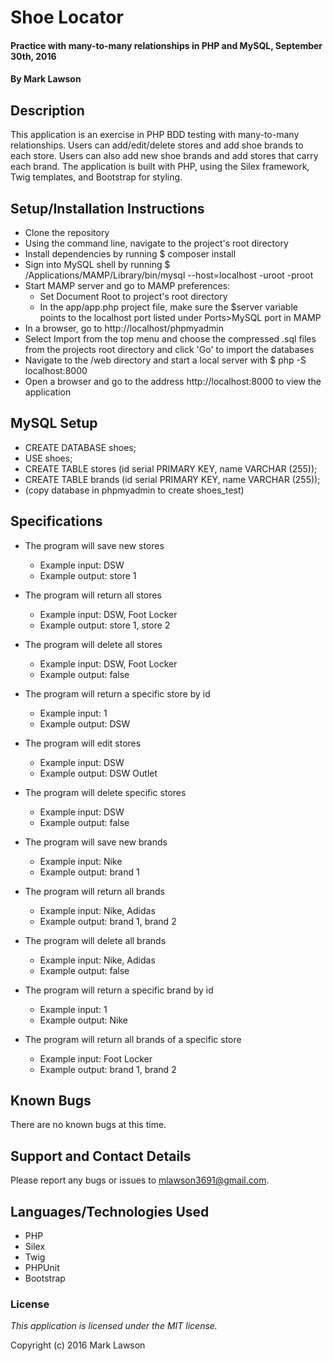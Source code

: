 # Shoe Locator #

#### Practice with many-to-many relationships in PHP and MySQL, September 30th, 2016

#### By Mark Lawson

## Description ##

This application is an exercise in PHP BDD testing with many-to-many relationships. Users can add/edit/delete stores and add shoe brands to each store. Users can also add new shoe brands and add stores that carry each brand. The application is built with PHP, using the Silex framework, Twig templates, and Bootstrap for styling.

## Setup/Installation Instructions ##

* Clone the repository
* Using the command line, navigate to the project's root directory
* Install dependencies by running $ composer install
* Sign into MySQL shell by running $ /Applications/MAMP/Library/bin/mysql --host=localhost -uroot -proot
* Start MAMP server and go to MAMP preferences:
    * Set Document Root to project's root directory
    * In the app/app.php project file, make sure the $server variable points to the localhost port listed under Ports>MySQL port in MAMP
* In a browser, go to http://localhost/phpmyadmin
* Select Import from the top menu and choose the compressed .sql files from the projects root directory and click 'Go' to import the databases
* Navigate to the /web directory and start a local server with $ php -S localhost:8000
* Open a browser and go to the address http://localhost:8000 to view the application

## MySQL Setup

* CREATE DATABASE shoes;
* USE shoes;
* CREATE TABLE stores (id serial PRIMARY KEY, name VARCHAR (255));
* CREATE TABLE brands (id serial PRIMARY KEY, name VARCHAR (255));
* (copy database in phpmyadmin to create shoes_test)

## Specifications

* The program will save new stores
    * Example input: DSW
    * Example output: store 1

* The program will return all stores
    * Example input: DSW, Foot Locker
    * Example output: store 1, store 2

* The program will delete all stores
    * Example input: DSW, Foot Locker
    * Example output: false

* The program will return a specific store by id
    * Example input: 1
    * Example output: DSW

* The program will edit stores
    * Example input: DSW
    * Example output: DSW Outlet

* The program will delete specific stores
    * Example input: DSW
    * Example output: false

* The program will save new brands
    * Example input: Nike
    * Example output: brand 1

* The program will return all brands
    * Example input: Nike, Adidas
    * Example output: brand 1, brand 2

* The program will delete all brands
    * Example input: Nike, Adidas
    * Example output: false

* The program will return a specific brand by id
    * Example input: 1
    * Example output: Nike

* The program will return all brands of a specific store
    * Example input: Foot Locker
    * Example output: brand 1, brand 2

## Known Bugs ##

There are no known bugs at this time.

## Support and Contact Details ##

Please report any bugs or issues to mlawson3691@gmail.com.

## Languages/Technologies Used ##

* PHP
* Silex
* Twig
* PHPUnit
* Bootstrap

### License ###

*This application is licensed under the MIT license.*

Copyright (c) 2016 Mark Lawson
